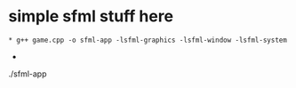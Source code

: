 # simple sfml stuff here 

    * g++ game.cpp -o sfml-app -lsfml-graphics -lsfml-window -lsfml-system
   * 

   ./sfml-app 

